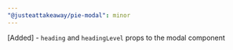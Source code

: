```yaml
---
"@justeattakeaway/pie-modal": minor
---
```

[Added] - `heading` and `headingLevel` props to the modal component
